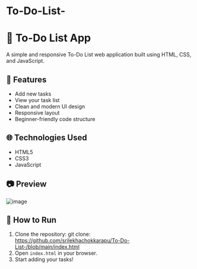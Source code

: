 # To-Do-List-

# 📝 To-Do List App

A simple and responsive To-Do List web application built using HTML, CSS, and JavaScript.

## 🚀 Features
- Add new tasks
- View your task list
- Clean and modern UI design
- Responsive layout
- Beginner-friendly code structure

## 🌐 Technologies Used
- HTML5
- CSS3
- JavaScript

## 📷 Preview
![image](https://github.com/user-attachments/assets/04d17d08-dd12-4a93-b50a-a6e1537fe052)


## 📁 How to Run
1. Clone the repository:
git clone: https://github.com/srilekhachokkarapu/To-Do-List-/blob/main/index.html
2. Open `index.html` in your browser.
3. Start adding your tasks!

